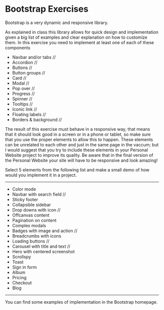 # Bootstrap Exercises

Bootstrap is a very dynamic and responsive library.

As explained in class this library allows for quick design and implementation given a big list of examples and clear explanation on how to customize them.
In this exercise you need to implement at least one of each of these components

- Navbar and/or tabs //
- Accordion //
- Buttons //
- Button groups //
- Card //
- Modal // 
- Pop over //
- Progress //
- Spinner //
- Tooltips //
- Iconic link //
- Floating labels //
- Borders & background //

The result of this exercise must behave in a responsive way, that means that it should look good in a screen or in a phone or tablet, so make sure that you use the proper elements to allow this to happen. These elements can be unrelated to each other and just in the same page in the vaccum; but I would suggest that you try to include these elements in your Personal Website project to improve its quality. Be aware that in the final version of the Personal Website your site will have to be responsive and look amazing!

Select 5 elements from the following list and make a small demo of how would you implement it in a project.

---

- Color mode
- Navbar with search field //
- Sticky footer 
- Collapsible sidebar
- Drop downs with icon //
- Offcanvas content
- Pagination on content
- Complex modals
- Badges with image and action //
- Breadcrumbs with icons
- Loading buttons //
- Carousel with title and text //
- Hero with centered screenshot
- Scrollspy
- Toast
- Sign in form
- Album
- Pricing
- Checkout
- Blog

---

You can find some examples of implementation in the Bootstrap homepage.
